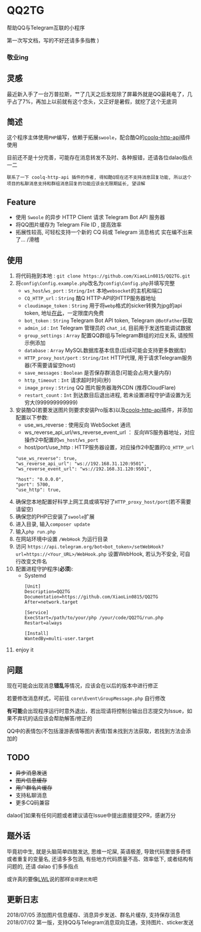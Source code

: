 
# QQ2TG
帮助QQ与Telegram互联的小程序

第一次写文档，写的不好还请多多指教 )

### 敬业ing

## 灵感
最近新入手了一台万普拉斯，艹了几天之后发现除了屏幕外就是QQ最耗电了，几乎占了7%，再加上以前就有这个念头，又正好是暑假，就挖了这个无底洞

## 简述
这个程序主体使用`PHP`编写，依赖于拓展`swoole`，配合酷Q的[coolq-http-api](https://github.com/richardchien/coolq-http-api)插件使用

目前还不是十分完善，可能存在消息转发不及时、各种报错，还请各位dalao指点一二

```
联系了一下 coolq-http-api 插件的作者, 得知酷Q现在还不支持消息回复功能, 所以这个项目的私聊消息支持和群组消息回复的功能应该会无限期延长, 望谅解
```

## Feature
- 使用 `Swoole` 的异步 HTTP Client 请求 Telegram Bot API 服务器
- 将QQ图片缓存为 Telegram File ID , 提高效率
- 拓展性较高, 可轻松支持一个新的 CQ 码或 Telegram 消息格式
实在编不出来了...  /滑稽

## 使用
1. 将代码拖到本地 :  ```git clone https://github.com/XiaoLin0815/QQ2TG.git```
2. 将`config\Config.example.php`改名为`config\Config.php`并填写完整
    - `ws_host`/`ws_port` :  `String/Int` 本地`websocket`的主机和端口
    - `CQ_HTTP_url` :  `String` 酷Q HTTP-API的HTTP服务器地址
    - `cloudimage_token` :  `String` 用于将`webp`格式的sicker转换为jpg的api token, 地址[在此](https://www.cloudimage.io)，一定限度内免费
    - `bot_token` :  `String` Telegram Bot API token, Telegram `@BotFather`获取
    - `admin_id` :  `Int` Telegram 管理员的 `chat_id`, 目前用于发送性能调试数据
    - `group_settings` :  `Array` 配置QQ群组与Telegram群组的对应关系, 请按照示例添加
    - `database` :  `Array` MySQL数据库基本信息(后续可能会支持更多数据库)
    - `HTTP_proxy_host/port` :  `String/Int` HTTP代理, 用于请求Telegram服务器(不需要请留空host)
    - `save_messages` : `Boolean` 是否保存群消息(可能会占用大量内存)
    - `http_timeout` :  `Int` 请求超时时间(秒)
    - `image_proxy` :  `String` QQ 图片服务器海外CDN (推荐CloudFlare)
    - `restart_count` :  `Int` 到达数目后退出进程, 若未设置进程守护请设置为无穷大(999999999999)
3. 安装酷Q(若要发送图片则要求安装Pro版本)以及[coolq-http-api](https://github.com/richardchien/coolq-http-api)插件，并添加配置以下参数:
    - use_ws_reverse :  使用反向 WebSocket 通讯
    - ws_reverse_api_url/ws_reverse_event_url ： 反向WS服务器地址，对应操作2中配置的`ws_host`/`ws_port`
    - host/port/use_http :  HTTP服务器设置，对应操作2中配置的`CQ_HTTP_url`
    ```
    "use_ws_reverse": true,
    "ws_reverse_api_url": "ws://192.168.31.120:9501",
    "ws_reverse_event_url": "ws://192.168.31.120:9501",
    
    "host": "0.0.0.0",
    "port": 5700,
    "use_http": true,
    ```
4. 确保您本地配置好科学上网工具或填写好了`HTTP_proxy_host/port`(若不需要请留空)
5. 确保您的PHP已安装了`swoole`扩展
6. 进入目录, 输入```composer update```
7. 输入```php run.php```
8. 在网站环境中设置 `/WebHook` 为运行目录
9. 访问 `https://api.telegram.org/bot<bot_token>/setWebHook?url=https://<Your_URL>/WebHook.php` 设置WebHook, 若认为不安全, 可自行改变文件名
10. 配置进程守护程序(**必须**):
    - Systemd
        ```
        [Unit]
        Description=QQ2TG
        Documentation=https://github.com/XiaoLin0815/QQ2TG
        After=network.target
        
        [Service]
        ExecStart=/path/to/your/php /your/code/QQ2TG/run.php
        Restart=always
        
        [Install]
        WantedBy=multi-user.target
        ```
11. enjoy it

## 问题
现在可能会出现消息**错乱**等情况，应该会在以后的版本中进行修正

若要修改消息样式，可前往 `core\Event\GroupMessage.php` 自行修改

**有可能**会出现程序运行时意外退出，若出现请将控制台输出日志提交为Issue，如果不弃坑的话应该会帮助解答/修正的

QQ中的表情包(不包括漫游表情等图片表情)暂未找到方法获取，若找到方法会添加的

## TODO
- ~~异步消息发送~~
- ~~图片信息缓存~~
- ~~用户群名片缓存~~
- 支持私聊消息
- 更多CQ码兼容

dalao们如果有任何问题或者建议请在Issue中提出直接提交PR，感谢万分

## 题外话
毕竟初中生, 就是头脑简单四肢发达, 思维一坨屎, 英语极差, 导致代码里很多奇怪或者重复的变量名, 还请多多包涵,
有些地方代码质量不高、效率低下, 或者结构有问题的, 还请 dalao 们多多指点 

或许真的要像[LWL](https://lwl.moe)说的那样`变得更优秀`吧

## 更新日志
2018/07/05 添加图片信息缓存、消息异步发送、群名片缓存, 支持保存消息
2018/07/02 第一版，支持QQ与Telegram消息双向互通，支持图片、sticker发送

